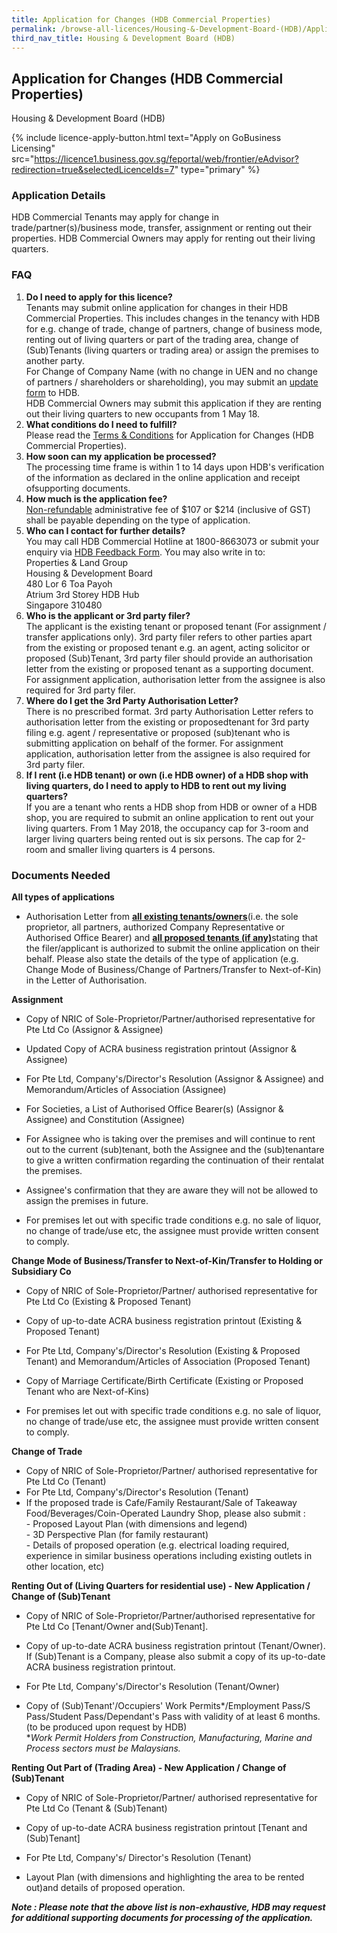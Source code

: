 ```yaml
---
title: Application for Changes (HDB Commercial Properties)
permalink: /browse-all-licences/Housing-&-Development-Board-(HDB)/Application-for-Changes-(HDB-Commercial-Properties)
third_nav_title: Housing & Development Board (HDB)
---
```


## Application for Changes (HDB Commercial Properties)

Housing & Development Board (HDB)

{% include licence-apply-button.html text="Apply on GoBusiness Licensing" src="https://licence1.business.gov.sg/feportal/web/frontier/eAdvisor?redirection=true&selectedLicenceIds=7" type="primary" %}

<H3>Application Details</H3>

<p>HDB Commercial Tenants may apply for change in trade/partner(s)/business mode, transfer, assignment or renting out their properties. HDB Commercial Owners may apply for renting out their living quarters.</p>
<h3>FAQ</h3>
<ol>
<li><strong>Do I need to apply for this licence?</strong><br />Tenants may submit online application for changes in their HDB Commercial Properties. This includes changes in the tenancy with HDB for e.g. change of trade, change of partners, change of business mode, renting out of living quarters or part of the trading area, change of (Sub)Tenants (living quarters or trading area) or assign the premises to another party.<br />For Change of Company Name (with no change in UEN and no change of partners / shareholders or shareholding), you may submit an <a href="https://services2.hdb.gov.sg/webapp/AA15NOTI/AA15NOTIPPostalCheck" target="_blank" rel="noopener">update form</a> to HDB.<br />HDB Commercial Owners may submit this application if they are renting out their living quarters to new occupants from 1 May 18.</li>
<li><strong>What conditions do I need to fulfill?</strong><br />Please read the <a href="https://www.hdb.gov.sg/cs/infoweb/application-for-tenancy-change-of-hdb-commercial-properties/terms-and-conditions" target="_blank" rel="noopener">Terms & Conditions</a> for Application for Changes (HDB Commercial Properties).</li>
<li><strong>How soon can my application be processed?</strong><br />The processing time frame is within 1 to 14 days upon HDB's verification of the information as declared in the online application and receipt ofsupporting documents.</li>
<li><strong>How much is the application fee?</strong><br /><u>Non-refundable</u> administrative fee of $107 or $214 (inclusive of GST) shall be payable depending on the type of application.</li>
<li><strong>Who can I contact for further details?</strong><br />You may call HDB Commercial Hotline at 1800-8663073 or submit your enquiry via <a href="http://www.hdb.gov.sg/efeedback" target="_blank" rel="noopener">HDB Feedback Form</a>. You may also write in to:<br />Properties & Land Group<br />Housing & Development Board<br />480 Lor 6 Toa Payoh<br />Atrium 3rd Storey HDB Hub<br />Singapore 310480</li>
<li><strong>Who is the applicant or 3rd party filer?</strong><br />The applicant is the existing tenant or proposed tenant (For assignment / transfer applications only). 3rd party filer refers to other parties apart from the existing or proposed tenant e.g. an agent, acting solicitor or proposed (Sub)Tenant, 3rd party filer should provide an authorisation letter from the existing or proposed tenant as a supporting document. For assignment application, authorisation letter from the assignee is also required for 3rd party filer.</li>
<li><strong>Where do I get the 3rd Party Authorisation Letter?</strong><br />There is no prescribed format. 3rd party Authorisation Letter refers to authorisation letter from the existing or proposedtenant for 3rd party filing e.g. agent / representative or proposed (sub)tenant who is submitting application on behalf of the former. For assignment application, authorisation letter from the assignee is also required for 3rd party filer.</li>
<li><strong>If I rent (i.e HDB tenant) or own (i.e HDB owner) of a HDB shop with living quarters, do I need to apply to HDB to rent out my living quarters?</strong><br />If you are a tenant who rents a HDB shop from HDB or owner of a HDB shop, you are required to submit an online application to rent out your living quarters. From 1 May 2018, the occupancy cap for 3-room and larger living quarters being rented out is six persons. The cap for 2-room and smaller living quarters is 4 persons.</li>
</ol>

<H3>Documents Needed</H3>

<p><strong>All types of applications</strong></p>
 <ul>
 <li>Authorisation Letter from <strong><u>all existing tenants/owners</u></strong>(i.e. the sole proprietor, all partners, authorized Company Representative or Authorised Office Bearer) and <strong><u>all proposed tenants (if any)</u></strong>stating that the filer/applicant is authorized to submit the online application on their behalf. Please also state the details of the type of application (e.g. Change Mode of Business/Change of Partners/Transfer to Next-of-Kin) in the Letter of Authorisation.</li>
 </ul>
 <p><strong>Assignment</strong></p>
 <ul>
 <li>
 <p>Copy of NRIC of Sole-Proprietor/Partner/authorised representative for Pte Ltd Co (Assignor & Assignee)</p>
 </li>
 <li>
 <p>Updated Copy of ACRA business registration printout (Assignor & Assignee)</p>
 </li>
 <li>
 <p>For Pte Ltd, Company's/Director's Resolution (Assignor & Assignee) and Memorandum/Articles of Association (Assignee)</p>
 </li>
 <li>
 <p>For Societies, a List of Authorised Office Bearer(s) (Assignor & Assignee) and Constitution (Assignee)</p>
 </li>
 <li>
 <p>For Assignee who is taking over the premises and will continue to rent out to the current (sub)tenant, both the Assignee and the (sub)tenantare to give a written confirmation regarding the continuation of their rentalat the premises.</p>
 </li>
 <li>
 <p>Assignee's confirmation that they are aware they will not be allowed to assign the premises in future.</p>
 </li>
 <li>
 <p>For premises let out with specific trade conditions e.g. no sale of liquor, no change of trade/use etc, the assignee must provide written consent to comply.</p>
 </li>
 </ul>
 <p><strong>Change Mode of Business/Transfer to Next-of-Kin/Transfer to Holding or Subsidiary Co</strong></p>
 <ul>
 <li>
 <p>Copy of NRIC of Sole-Proprietor/Partner/ authorised representative for Pte Ltd Co (Existing & Proposed Tenant)</p>
 </li>
 <li>
 <p>Copy of up-to-date ACRA business registration printout (Existing & Proposed Tenant)</p>
 </li>
 <li>
 <p>For Pte Ltd, Company's/Director's Resolution (Existing & Proposed Tenant) and Memorandum/Articles of Association (Proposed Tenant)</p>
 </li>
 <li>
 <p>Copy of Marriage Certificate/Birth Certificate (Existing or Proposed Tenant who are Next-of-Kins)</p>
 </li>
 <li>
 <p>For premises let out with specific trade conditions e.g. no sale of liquor, no change of trade/use etc, the assignee must provide written consent to comply.</p>
 </li>
 </ul>
 <p><strong>Change of Trade</strong></p>
 <ul>
 <li>Copy of NRIC of Sole-Proprietor/Partner/ authorised representative for Pte Ltd Co (Tenant)</li>
 <li>For Pte Ltd, Company's/Director's Resolution (Tenant)</li>
 <li>If the proposed trade is Cafe/Family Restaurant/Sale of Takeaway Food/Beverages/Coin-Operated Laundry Shop, please also submit :<br />- Proposed Layout Plan (with dimensions and legend)<br />- 3D Perspective Plan (for family restaurant)<br />- Details of proposed operation (e.g. electrical loading required, experience in similar business operations including existing outlets in other location, etc)</li>
 </ul>
 <p><strong>Renting Out of (Living Quarters for residential use) - New Application / Change of (Sub)Tenant</strong></p>
 <ul>
 <li>
 <p>Copy of NRIC of Sole-Proprietor/Partner/authorised representative for Pte Ltd Co [Tenant/Owner and(Sub)Tenant].</p>
 </li>
 <li>
 <p>Copy of up-to-date ACRA business registration printout (Tenant/Owner). If (Sub)Tenant is a Company, please also submit a copy of its up-to-date ACRA business registration printout.</p>
 </li>
 <li>
 <p>For Pte Ltd, Company's/Director's Resolution (Tenant/Owner)</p>
 </li>
 <li>
 <p>Copy of (Sub)Tenant'/Occupiers' Work Permits*/Employment Pass/S Pass/Student Pass/Dependant's Pass with validity of at least 6 months. (to be produced upon request by HDB)<br />*<em>Work Permit Holders from Construction, Manufacturing, Marine and Process sectors must be Malaysians.</em></p>
 </li>
 </ul>
 <p><strong>Renting Out Part of (Trading Area) - New Application / Change of (Sub)Tenant</strong></p>
 <ul>
 <li>
 <p>Copy of NRIC of Sole-Proprietor/Partner/ authorised representative for Pte Ltd Co (Tenant & (Sub)Tenant)</p>
 </li>
 <li>
 <p>Copy of up-to-date ACRA business registration printout [Tenant and (Sub)Tenant]</p>
 </li>
 <li>
 <p>For Pte Ltd, Company's/ Director's Resolution (Tenant)</p>
 </li>
 <li>
 <p>Layout Plan (with dimensions and highlighting the area to be rented out)and details of proposed operation.</p>
 </li>
 </ul>
 <p><strong><em>Note : Please note that the above list is non-exhaustive, HDB may request for additional supporting documents for processing of the application.</em></strong></p>


